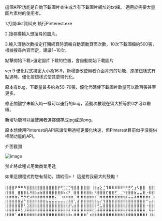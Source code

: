 這個APP功能是自動下載圖片並生成含有下載圖片網址的txt檔。
適用於需要大量圖片素材的使用者。

1.打開dist資料夾 執行Pinterest.exe

2.搜尋欄輸入想搜尋的圖片。

3.輸入滾動次數指定打開網頁時滾輪自動滾動頁面次數，10次下載圖檔約500張，根據搜尋內容而定，建議1~10次。

點擊開始下載>選定圖片下載的位置，會自動開始下載圖片

ver.9
優化程式視窗大小為16:9，新增更改使用者介面背景的功能，原按鈕樣式有點過時，優化按鈕樣式使其更現代化。

原本有bug，下載量最多約為50-70張，優化代碼使下載圖片數量可以數百張甚至更多。

修正關鍵字未輸入時一樣可以運行的bug，滾動次數現在須大於等於0才可以繼續。

新增功能可以讓使用者選擇儲存成jpg或是png。

原本想使用Pinterest的API來讓使用過程更優化快速，但Pinterest目前似乎沒提供相關功能的API。

介面截圖

![image](https://github.com/ekko135002/Pinterest_dow/assets/141802684/e4e64d0c-aa1f-4a44-869f-9dbdd5c4901f)

禁止將此程式用做商業用途

如果這個程式對您有幫助，請給個⭐️！
這是對我最大的鼓勵！

⣿⣿⣿⠟⠛⠛⠻⣿⣿⣿⣿⣿⣿⣿⣿⣿⣿⡟⢋⣩⣉⢻⣿⣿
⣿⣿⣿⠀⣿⣶⣕⣈⠹⠿⠿⠿⠿⠟⠛⣛⢋⣰⠣⣿⣿⠀⣿⣿
⣿⣿⣿⡀⣿⣿⣿⣧⢻⣿⣶⣷⣿⣿⣿⣿⣿⣿⠿⠶⡝⠀⣿⣿
⣿⣿⣿⣷⠘⣿⣿⣿⢏⣿⣿⣋⣀⣈⣻⣿⣿⣷⣤⣤⣿⡐⢿⣿
⣿⣿⣿⣿⣆⢩⣝⣫⣾⣿⣿⣿⣿⡟⠿⠿⠦⠀⠸⠿⣻⣿⡄⢻
⣿⣿⣿⣿⣿⡄⢻⣿⣿⣿⣿⣿⣿⣿⣿⣶⣶⣾⣿⣿⣿⣿⠇⣼
⣿⣿⣿⣿⣿⣿⡄⢿⣿⣿⣿⣿⣿⣿⣿⣿⣿⣿⣿⣿⣿⡟⣰⣿
⣿⣿⣿⣿⣿⣿⠇⣼⣿⣿⣿⣿⣿⣿⣿⣿⣿⣿⣿⣿⣿⢀⣿⣿
⣿⣿⣿⣿⣿⠏⢰⣿⣿⣿⣿⣿⣿⣿⣿⣿⣿⣿⣿⣿⣿⢸⣿⣿
⣿⣿⣿⣿⠟⣰⣿⣿⣿⣿⣿⣿⣿⣿⣿⣿⣿⣿⣿⣿⣿⠀⣿⣿
⣿⣿⣿⠋⣴⣿⣿⣿⣿⣿⣿⣿⣿⣿⣿⣿⣿⣿⣿⣿⣿⡄⣿⣿
⣿⣿⠋⣼⣿⣿⣿⣿⣿⣿⣿⣿⣿⣿⣿⣿⣿⣿⣿⣿⣿⡇⢸⣿ 
